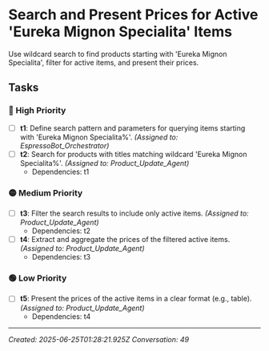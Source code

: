 # Search and Present Prices for Active 'Eureka Mignon Specialita' Items

Use wildcard search to find products starting with 'Eureka Mignon Specialita', filter for active items, and present their prices.

## Tasks

### 🔴 High Priority

- [ ] **t1**: Define search pattern and parameters for querying items starting with 'Eureka Mignon Specialita%'. _(Assigned to: EspressoBot_Orchestrator)_
- [ ] **t2**: Search for products with titles matching wildcard 'Eureka Mignon Specialita%'. _(Assigned to: Product_Update_Agent)_
  - Dependencies: t1

### 🟡 Medium Priority

- [ ] **t3**: Filter the search results to include only active items. _(Assigned to: Product_Update_Agent)_
  - Dependencies: t2
- [ ] **t4**: Extract and aggregate the prices of the filtered active items. _(Assigned to: Product_Update_Agent)_
  - Dependencies: t3

### 🟢 Low Priority

- [ ] **t5**: Present the prices of the active items in a clear format (e.g., table). _(Assigned to: Product_Update_Agent)_
  - Dependencies: t4


---
_Created: 2025-06-25T01:28:21.925Z_
_Conversation: 49_
